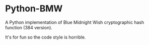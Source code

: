 # Python-BMW
A Python implementation of Blue Midnight Wish cryptographic hash function (384 version).

It's for fun so the code style is horrible. 
